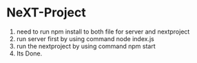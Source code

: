 # NeXT-Project

1. need to run npm install to both file for server and nextproject
2. run server first by using command node index.js
3. run the nextproject by using command npm start
4. Its Done.
